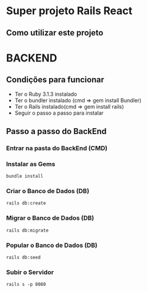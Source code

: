<h1> Super projeto Rails React </h1>

<h2> Como utilizar este projeto </h2>

# BACKEND

## Condições para funcionar
<ul>
 <li> Ter o Ruby 3.1.3 instalado </li>
 <li> Ter o bundler instalado (cmd => gem install Bundler)
 <li> Ter o Rails instalado(cmd => gem install rails) </li>
 <li> Seguir o passo a passo para instalar </li>
</ul>

## <bold> Passo a passo do BackEnd </bold>

### Entrar na pasta do BackEnd (CMD)

### Instalar as Gems

```bundle install```

### Criar o Banco de Dados (DB)

```rails db:create```

### Migrar o Banco de Dados (DB)

```rails db:migrate```

### Popular o Banco de Dados (DB)

```rails db:seed```

### Subir o Servidor

```rails s -p 8080```
